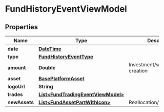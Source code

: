 # FundHistoryEventViewModel

## Properties
Name | Type | Description | Notes
------------ | ------------- | ------------- | -------------
**date** | [**DateTime**](DateTime.md) |  |  [optional]
**type** | [**FundHistoryEventType**](FundHistoryEventType.md) |  |  [optional]
**amount** | **Double** | Investment/withdrawal/fund creation |  [optional]
**asset** | [**BasePlatformAsset**](BasePlatformAsset.md) |  |  [optional]
**logoUrl** | **String** |  |  [optional]
**trades** | [**List&lt;FundTradingEventViewModel&gt;**](FundTradingEventViewModel.md) |  |  [optional]
**newAssets** | [**List&lt;FundAssetPartWithIcon&gt;**](FundAssetPartWithIcon.md) | Reallocation/fund creation |  [optional]
